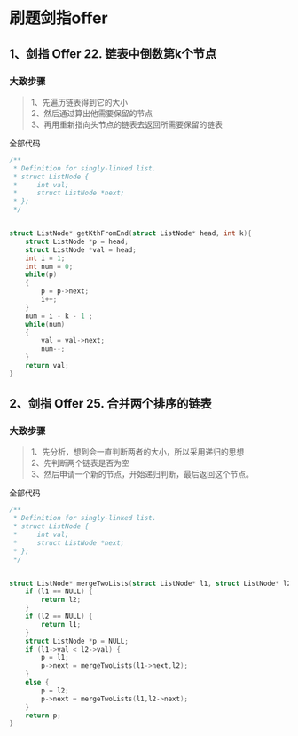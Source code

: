 # 刷题剑指offer

## 1、剑指 Offer 22. 链表中倒数第k个节点

### 大致步骤
> 1、先遍历链表得到它的大小    
> 2、然后通过算出他需要保留的节点     
> 3、再用重新指向头节点的链表去返回所需要保留的链表     

全部代码
```c
/**
 * Definition for singly-linked list.
 * struct ListNode {
 *     int val;
 *     struct ListNode *next;
 * };
 */


struct ListNode* getKthFromEnd(struct ListNode* head, int k){
    struct ListNode *p = head;
    struct ListNode *val = head;
    int i = 1;
    int num = 0;
    while(p)
    {
        p = p->next;
        i++;
    }
    num = i - k - 1 ;
    while(num)
    {
        val = val->next;
        num--;
    }
    return val;
}
```

## 2、剑指 Offer 25. 合并两个排序的链表

### 大致步骤
> 1、先分析，想到会一直判断两者的大小，所以采用递归的思想    
> 2、先判断两个链表是否为空    
> 3、然后申请一个新的节点，开始递归判断，最后返回这个节点。    



全部代码
```c
/**
 * Definition for singly-linked list.
 * struct ListNode {
 *     int val;
 *     struct ListNode *next;
 * };
 */


struct ListNode* mergeTwoLists(struct ListNode* l1, struct ListNode* l2){
    if (l1 == NULL) {
        return l2;
    }
    if (l2 == NULL) {
        return l1;
    }
    struct ListNode *p = NULL;
    if (l1->val < l2->val) {
        p = l1;
        p->next = mergeTwoLists(l1->next,l2);
    }
    else {
        p = l2;
        p->next = mergeTwoLists(l1,l2->next);
    }
    return p;
}
```
